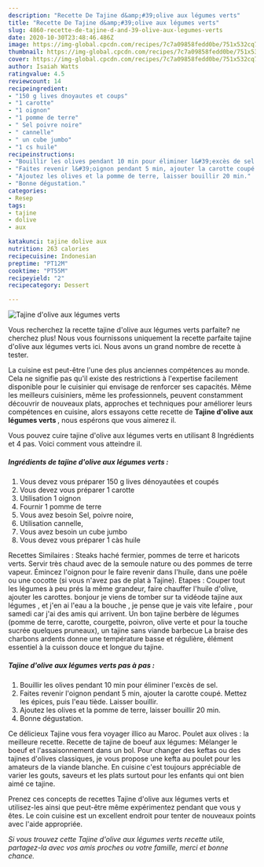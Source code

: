 ```yaml
---
description: "Recette De Tajine d&amp;#39;olive aux légumes verts"
title: "Recette De Tajine d&amp;#39;olive aux légumes verts"
slug: 4860-recette-de-tajine-d-and-39-olive-aux-legumes-verts
date: 2020-10-30T23:48:46.486Z
image: https://img-global.cpcdn.com/recipes/7c7a09858fedd0be/751x532cq70/tajine-dolive-aux-legumes-verts-photo-principale-de-la-recette.jpg
thumbnail: https://img-global.cpcdn.com/recipes/7c7a09858fedd0be/751x532cq70/tajine-dolive-aux-legumes-verts-photo-principale-de-la-recette.jpg
cover: https://img-global.cpcdn.com/recipes/7c7a09858fedd0be/751x532cq70/tajine-dolive-aux-legumes-verts-photo-principale-de-la-recette.jpg
author: Isaiah Watts
ratingvalue: 4.5
reviewcount: 14
recipeingredient:
- "150 g lives dnoyautes et coups"
- "1 carotte"
- "1 oignon"
- "1 pomme de terre"
- " Sel poivre noire"
- " cannelle"
- " un cube jumbo"
- "1 cs huile"
recipeinstructions:
- "Bouillir les olives pendant 10 min pour éliminer l&#39;excès de sel."
- "Faites revenir l&#39;oignon pendant 5 min, ajouter la carotte coupé. Mettez les épices, puis l&#39;eau tiède. Laisser bouillir."
- "Ajoutez les olives et la pomme de terre, laisser bouillir 20 min."
- "Bonne dégustation."
categories:
- Resep
tags:
- tajine
- dolive
- aux

katakunci: tajine dolive aux 
nutrition: 263 calories
recipecuisine: Indonesian
preptime: "PT12M"
cooktime: "PT55M"
recipeyield: "2"
recipecategory: Dessert

---
```



![Tajine d&#39;olive aux légumes verts](https://img-global.cpcdn.com/recipes/7c7a09858fedd0be/751x532cq70/tajine-dolive-aux-legumes-verts-photo-principale-de-la-recette.jpg)

Vous recherchez la recette tajine d&#39;olive aux légumes verts parfaite? ne cherchez plus! Nous vous fournissons uniquement la recette parfaite tajine d&#39;olive aux légumes verts ici. Nous avons un grand nombre de recette à tester.

La cuisine est peut-être l'une des plus anciennes compétences au monde. Cela ne signifie pas qu'il existe des restrictions à l'expertise facilement disponible pour le cuisinier qui envisage de renforcer ses capacités. Même les meilleurs cuisiniers, même les professionnels, peuvent constamment découvrir de nouveaux plats, approches et techniques pour améliorer leurs compétences en cuisine, alors essayons cette recette de <strong> Tajine d&#39;olive aux légumes verts </strong>, nous espérons que vous aimerez il.

<!--inarticleads1-->

Vous pouvez cuire tajine d&#39;olive aux légumes verts en utilisant 8 Ingrédients et 4 pas. Voici comment vous atteindre il.

##### Ingrédients de tajine d&#39;olive aux légumes verts :

1. Vous devez vous préparer 150 g lives dénoyautées et coupés
1. Vous devez vous préparer 1 carotte
1. Utilisation 1 oignon
1. Fournir 1 pomme de terre
1. Vous avez besoin  Sel, poivre noire,
1. Utilisation  cannelle,
1. Vous avez besoin  un cube jumbo
1. Vous devez vous préparer 1 càs huile


Recettes Similaires : Steaks haché fermier, pommes de terre et haricots verts. Servir très chaud avec de la semoule nature ou des pommes de terre vapeur. Émincez l&#39;oignon pour le faire revenir dans l&#39;huile, dans une poêle ou une cocotte (si vous n&#39;avez pas de plat à Tajine). Etapes : Couper tout les légumes à peu prés la même grandeur, faire chauffer l&#39;huile d&#39;olive, ajouter les carottes. bonjour je viens de tomber sur ta vidéode tajine aux légumes , et j&#39;en ai l&#39;eau a la bouche , je pense que je vais vite lefaire , pour samedi car j&#39;ai des amis qui arrivent. Un bon tajine berbère de légumes (pomme de terre, carotte, courgette, poivron, olive verte et pour la touche sucrée quelques pruneaux), un tajine sans viande barbecue La braise des charbons ardents donne une température basse et régulière, élément essentiel à la cuisson douce et longue du tajine. 

<!--inarticleads2-->

##### Tajine d&#39;olive aux légumes verts pas à pas :

1. Bouillir les olives pendant 10 min pour éliminer l&#39;excès de sel.
1. Faites revenir l&#39;oignon pendant 5 min, ajouter la carotte coupé. Mettez les épices, puis l&#39;eau tiède. Laisser bouillir.
1. Ajoutez les olives et la pomme de terre, laisser bouillir 20 min.
1. Bonne dégustation.


Ce délicieux Tajine vous fera voyager illico au Maroc. Poulet aux olives : la meilleure recette. Recette de tajine de boeuf aux légumes: Mélanger le boeuf et l&#39;assaisonnement dans un bol. Pour changer des keftas ou des tajines d&#39;olives classiques, je vous propose une kefta au poulet pour les amateurs de la viande blanche. En cuisine c&#39;est toujours appréciable de varier les gouts, saveurs et les plats surtout pour les enfants qui ont bien aimé ce tajine. 

<!--inarticleads1-->

<p>
Prenez ces concepts de recettes Tajine d&#39;olive aux légumes verts et utilisez-les ainsi que peut-être même expérimentez pendant que vous y êtes. Le coin cuisine est un excellent endroit pour tenter de nouveaux points avec l'aide appropriée.
</p>

<p>
<i>Si vous trouvez cette Tajine d&#39;olive aux légumes verts recette utile, partagez-la avec vos amis proches ou votre famille, merci et bonne chance.</i>
</p>
